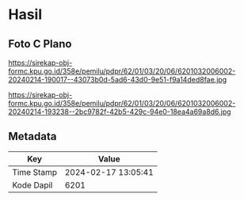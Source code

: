 # Hasil

## Foto C Plano

https://sirekap-obj-formc.kpu.go.id/358e/pemilu/pdpr/62/01/03/20/06/6201032006002-20240214-190017--43073b0d-5ad6-43d0-9e51-f9a14ded8fae.jpg

https://sirekap-obj-formc.kpu.go.id/358e/pemilu/pdpr/62/01/03/20/06/6201032006002-20240214-193238--2bc9782f-42b5-429c-94e0-18ea4a69a8d6.jpg


## Metadata

| Key        | Value               |
| ---------- | ------------------- |
| Time Stamp | 2024-02-17 13:05:41 |
| Kode Dapil | 6201                |



